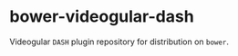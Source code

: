 bower-videogular-dash
=====================

Videogular `DASH` plugin repository for distribution on `bower`.
